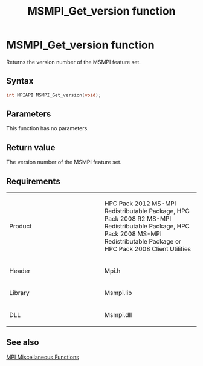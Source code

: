﻿---
title: MSMPI_Get_version function
TOCTitle: MSMPI_Get_version function
ms:assetid: 72af9edc-487e-4a9d-9c36-cef81f6517a7
ms:mtpsurl: https://msdn.microsoft.com/en-us/library/Dn520621(v=VS.85)
ms:contentKeyID: 59361092
ms.date: 03/28/2018
mtps_version: v=VS.85
f1_keywords:
- mpi/MSMPI_Get_version
- MSMPI_Get_version
dev_langs:
- C++
- C
---

# MSMPI\_Get\_version function

Returns the version number of the MSMPI feature set.

## Syntax

``` c++
int MPIAPI MSMPI_Get_version(void);
```

## Parameters

This function has no parameters.

## Return value

The version number of the MSMPI feature set.

## Requirements

<table>
<colgroup>
<col style="width: 50%" />
<col style="width: 50%" />
</colgroup>
<tbody>
<tr class="odd">
<td><p>Product</p></td>
<td><p>HPC Pack 2012 MS-MPI Redistributable Package, HPC Pack 2008 R2 MS-MPI Redistributable Package, HPC Pack 2008 MS-MPI Redistributable Package or HPC Pack 2008 Client Utilities</p></td>
</tr>
<tr class="even">
<td><p>Header</p></td>
<td>Mpi.h</td>
</tr>
<tr class="odd">
<td><p>Library</p></td>
<td>Msmpi.lib</td>
</tr>
<tr class="even">
<td><p>DLL</p></td>
<td>Msmpi.dll</td>
</tr>
</tbody>
</table>


## See also

[MPI Miscellaneous Functions](mpi-miscellaneous-functions.md)

